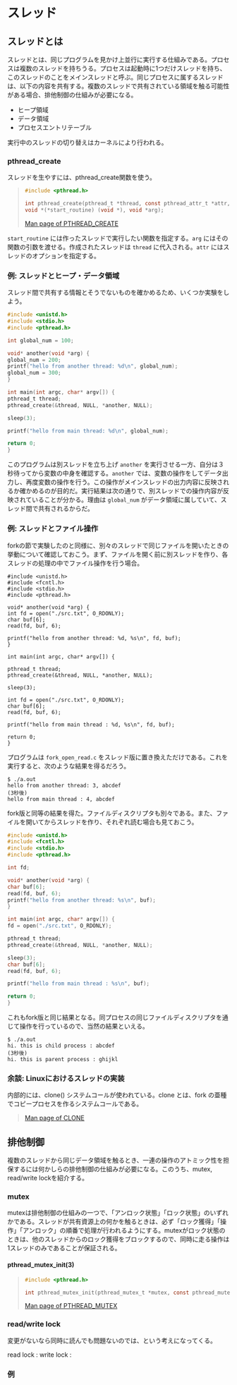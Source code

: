 # スレッド

## スレッドとは

スレッドとは、同じプログラムを見かけ上並行に実行する仕組みである。プロセスは複数のスレッドを持ちうる。プロセスは起動時に1つだけスレッドを持ち、このスレッドのことをメインスレッドと呼ぶ。同じプロセスに属するスレッドは、以下の内容を共有する。複数のスレッドで共有されている領域を触る可能性がある場合、排他制御の仕組みが必要になる。

- ヒープ領域
- データ領域
- プロセスエントリテーブル

実行中のスレッドの切り替えはカーネルにより行われる。

### pthread_create

スレッドを生やすには、pthread_create関数を使う。

> ```c
> #include <pthread.h>
>
> int pthread_create(pthread_t *thread, const pthread_attr_t *attr,
> void *(*start_routine) (void *), void *arg);
> ```
> [Man page of PTHREAD_CREATE](https://linuxjm.osdn.jp/html/LDP_man-pages/man3/pthread_create.3.html)

`start_routine` には作ったスレッドで実行したい関数を指定する。`arg` にはその関数の引数を渡せる。作成されたスレッドは `thread` に代入される。`attr` にはスレッドのオプションを指定する。


### 例: スレッドとヒープ・データ領域

スレッド間で共有する情報とそうでないものを確かめるため、いくつか実験をしよう。

```c
#include <unistd.h>
#include <stdio.h>
#include <pthread.h>

int global_num = 100;

void* another(void *arg) {
global_num = 200;
printf("hello from another thread: %d\n", global_num);
global_num = 300;
}

int main(int argc, char* argv[]) {
pthread_t thread;
pthread_create(&thread, NULL, *another, NULL);

sleep(3);

printf("hello from main thread: %d\n", global_num);

return 0;
}
```

このプログラムは別スレッドを立ち上げ `another` を実行させる一方、自分は３秒待ってから変数の中身を確認する。`another` では、変数の操作をしてデータ出力し、再度変数の操作を行う。この操作がメインスレッドの出力内容に反映されるか確かめるのが目的だ。実行結果は次の通りで、別スレッドでの操作内容が反映されていることが分かる。理由は `global_num` がデータ領域に属していて、スレッド間で共有されるからだ。

### 例: スレッドとファイル操作

forkの節で実験したのと同様に、別々のスレッドで同じファイルを開いたときの挙動について確認しておこう。まず、ファイルを開く前に別スレッドを作り、各スレッドの処理の中でファイル操作を行う場合。

```
#include <unistd.h>
#include <fcntl.h>
#include <stdio.h>
#include <pthread.h>

void* another(void *arg) {
int fd = open("./src.txt", O_RDONLY);
char buf[6];
read(fd, buf, 6);

printf("hello from another thread: %d, %s\n", fd, buf);
}

int main(int argc, char* argv[]) {

pthread_t thread;
pthread_create(&thread, NULL, *another, NULL);

sleep(3);

int fd = open("./src.txt", O_RDONLY);
char buf[6];
read(fd, buf, 6);

printf("hello from main thread : %d, %s\n", fd, buf);

return 0;
}
```

プログラムは `fork_open_read.c` をスレッド版に置き換えただけである。これを実行すると、次のような結果を得るだろう。

```
$ ./a.out
hello from another thread: 3, abcdef
(3秒後)
hello from main thread : 4, abcdef
```

fork版と同等の結果を得た。ファイルディスクリプタも別々である。また、ファイルを開いてからスレッドを作り、それぞれ読む場合も見ておこう。


```c
#include <unistd.h>
#include <fcntl.h>
#include <stdio.h>
#include <pthread.h>

int fd;

void* another(void *arg) {
char buf[6];
read(fd, buf, 6);
printf("hello from another thread: %s\n", buf);
}

int main(int argc, char* argv[]) {
fd = open("./src.txt", O_RDONLY);

pthread_t thread;
pthread_create(&thread, NULL, *another, NULL);

sleep(3);
char buf[6];
read(fd, buf, 6);

printf("hello from main thread : %s\n", buf);

return 0;
}
```

これもfork版と同じ結果となる。同プロセスの同じファイルディスクリプタを通じて操作を行っているので、当然の結果といえる。

```
$ ./a.out
hi. this is child process : abcdef
(3秒後)
hi. this is parent process : ghijkl
```

### 余談: Linuxにおけるスレッドの実装

内部的には、clone() システムコールが使われている。clone とは、fork の亜種でコピープロセスを作るシステムコールである。

> [Man page of CLONE](https://linuxjm.osdn.jp/html/LDP_man-pages/man2/clone.2.html)


## 排他制御

複数のスレッドから同じデータ領域を触るとき、一連の操作のアトミック性を担保するには何かしらの排他制御の仕組みが必要になる。このうち、mutex, read/write lockを紹介する。

### mutex

mutexは排他制御の仕組みの一つで、「アンロック状態」「ロック状態」のいずれかである。スレッドが共有資源上の何かを触るときは、必ず「ロック獲得」「操作」「アンロック」の順番で処理が行われるようにする。mutexがロック状態のときは、他のスレッドからのロック獲得をブロックするので、同時に走る操作は1スレッドのみであることが保証される。

#### pthread_mutex_init(3)

> ```c
> #include <pthread.h>
>
> int pthread_mutex_init(pthread_mutex_t *mutex, const pthread_mutexattr_t *mutexattr);
> ```
> [Man page of PTHREAD_MUTEX](https://linuxjm.osdn.jp/html/glibc-linuxthreads/man3/pthread_mutex_lock.3.html)


### read/write lock

変更がないなら同時に読んでも問題ないのでは、という考えになってくる。

read lock :
write lock :


### 例



[^1]: これらは本章で説明するスレッド(POSIXスレッド)に対して、グリーンスレッドと呼ばれることがある。
[^2]: [sleep(3)](https://linuxjm.osdn.jp/html/LDP_man-pages/man3/sleep.3.html)は現在実行中のスレッドを指定秒数停止させる関数。
